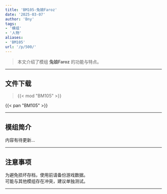```yaml
---
title: 'BM105-兔娘Faroz'
date: '2025-03-07'
author: 'Bny'
tags:
- '模组'
- '人物'
aliases:
- 'BM105'
url: '/p/500/'
---
```


> 本文介绍了模组 **兔娘Faroz** 的功能与特点。

---

## 文件下载  

> {{< mod "BM105" >}}  

{{< pan "BM105" >}}  

---

## 模组简介

>  
内容有待更新...  

---

## 注意事项

>  
为避免损坏存档，使用前请备份游戏数据。  
可能与其他模组存在冲突，建议单独测试。  

---


